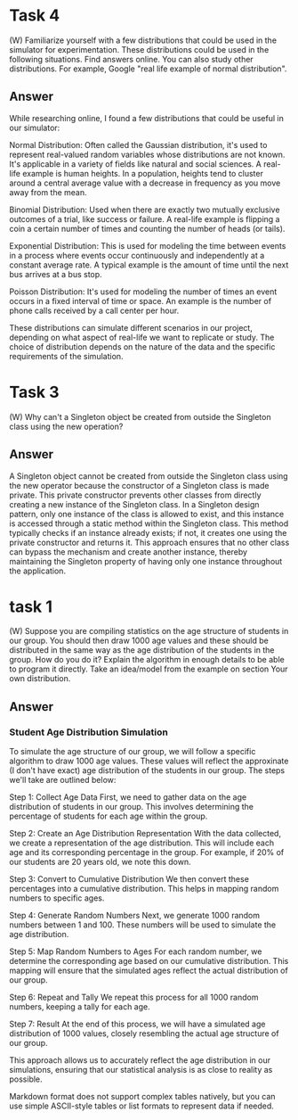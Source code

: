 # Task 4

(W) Familiarize yourself with a few distributions that could be used in the simulator for experimentation. These distributions could be used in the following situations. Find answers online. You can also study other distributions. For example, Google "real life example of normal distribution".

## Answer

While researching online, I found a few distributions that could be useful in our simulator:

Normal Distribution: Often called the Gaussian distribution, it's used to represent real-valued random variables whose distributions are not known. It's applicable in a variety of fields like natural and social sciences. A real-life example is human heights. In a population, heights tend to cluster around a central average value with a decrease in frequency as you move away from the mean.

Binomial Distribution: Used when there are exactly two mutually exclusive outcomes of a trial, like success or failure. A real-life example is flipping a coin a certain number of times and counting the number of heads (or tails).

Exponential Distribution: This is used for modeling the time between events in a process where events occur continuously and independently at a constant average rate. A typical example is the amount of time until the next bus arrives at a bus stop.

Poisson Distribution: It's used for modeling the number of times an event occurs in a fixed interval of time or space. An example is the number of phone calls received by a call center per hour.

These distributions can simulate different scenarios in our project, depending on what aspect of real-life we want to replicate or study. The choice of distribution depends on the nature of the data and the specific requirements of the simulation.

# Task 3

(W) Why can't a Singleton object be created from outside the Singleton class using the new operation?

## Answer

A Singleton object cannot be created from outside the Singleton class using the new operator because the constructor of a Singleton class is made private. This private constructor prevents other classes from directly creating a new instance of the Singleton class. In a Singleton design pattern, only one instance of the class is allowed to exist, and this instance is accessed through a static method within the Singleton class. This method typically checks if an instance already exists; if not, it creates one using the private constructor and returns it. This approach ensures that no other class can bypass the mechanism and create another instance, thereby maintaining the Singleton property of having only one instance throughout the application.

# task 1

(W) Suppose you are compiling statistics on the age structure of students in our group. You should then draw 1000 age values and these should be distributed in the same way as the age distribution of the students in the group. How do you do it? Explain the algorithm in enough details to be able to program it directly. Take an idea/model from the example on section Your own distribution.

## Answer

### Student Age Distribution Simulation

To simulate the age structure of our group, we will follow a specific algorithm to draw 1000 age values. These values will reflect the approxinate (I don't have exact) age distribution of the students in our group. The steps we'll take are outlined below:

Step 1: Collect Age Data
First, we need to gather data on the age distribution of students in our group. This involves determining the percentage of students for each age within the group.

Step 2: Create an Age Distribution Representation
With the data collected, we create a representation of the age distribution. This will include each age and its corresponding percentage in the group. For example, if 20% of our students are 20 years old, we note this down.

Step 3: Convert to Cumulative Distribution
We then convert these percentages into a cumulative distribution. This helps in mapping random numbers to specific ages.

Step 4: Generate Random Numbers
Next, we generate 1000 random numbers between 1 and 100. These numbers will be used to simulate the age distribution.

Step 5: Map Random Numbers to Ages
For each random number, we determine the corresponding age based on our cumulative distribution. This mapping will ensure that the simulated ages reflect the actual distribution of our group.

Step 6: Repeat and Tally
We repeat this process for all 1000 random numbers, keeping a tally for each age.

Step 7: Result
At the end of this process, we will have a simulated age distribution of 1000 values, closely resembling the actual age structure of our group.

This approach allows us to accurately reflect the age distribution in our simulations, ensuring that our statistical analysis is as close to reality as possible.

Markdown format does not support complex tables natively, but you can use simple ASCII-style tables or list formats to represent data if needed.

